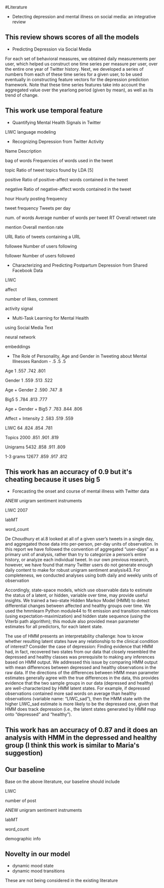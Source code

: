 #Literature

* Detecting depression and mental illness on social media: an integrative review

This review shows scores of all the models 
---

* Predicting Depression via Social Media 

For each set of behavioral measures, we obtained daily measurements per user, which helped us construct one time series per measure per user, over the entire one year of Twitter history. Next, we developed a series of numbers from each of these time series for a given user, to be used eventually in constructing feature vectors for the depression prediction framework. Note that these time series features take into account the aggregated value over the yearlong period (given by mean), as well as its trend of change. 

This work use temporal feature 
---

* Quantifying Mental Health Signals in Twitter

LIWC
language modeling

* Recognizing Depression from Twitter Activity

Name Description

bag of words Frequencies of words used in the tweet

topic Ratio of tweet topics found by LDA [5]

positive Ratio of positive-affect words contained in the tweet

negative Ratio of negative-affect words contained in the tweet

hour Hourly posting frequency

tweet frequency Tweets per day

num. of words Average number of words per tweet
RT Overall retweet rate

mention Overall mention rate

URL Ratio of tweets containing a URL

followee Number of users following

follower Number of users followed

* Characterizing and Predicting Postpartum Depression
from Shared Facebook Data

LIWC 

affect

number of likes, comment

activity signal 

* Multi-Task Learning for Mental Health

using Social Media Text 

neural network 

embeddings 

* The Role of Personality, Age and Gender in Tweeting about Mental Illnesses
Random - .5 .5 .5

Age 1 .557 .742 .801

Gender 1 .559 .513 .522

Age + Gender 2 .590 .747 .8

Big5 5 .784 .813 .777

Age + Gender + Big5 7 .783 .844 .806

Affect + Intensity 2 .583 .519 .559

LIWC 64 .824 .854 .781

Topics 2000 .851 .901 .819

Unigrams 5432 .858 .911 .809

1-3 grams 12677 .859 .917 .812



This work has an accuracy of 0.9 but it's cheating because it uses big 5
--- 

* Forecasting the onset and course of mental illness with Twitter data

ANEW unigram sentiment instruments

LIWC 2007

labMT

word_count 

De Choudhury et al.8 looked at all of a given user’s tweets in a single day, and aggregated those data into per-person, per-day units of observation. In this report we have followed the convention of aggregated “user-days” as a primary unit of analysis, rather than try to categorize a person’s entire history, or analyze each individual tweet. In our own previous research, however, we have found that many Twitter users do not generate enough daily content to make for robust unigram sentiment analysis43. For completeness, we conducted analyses using both daily and weekly units of observation

Accordingly, state-space models, which use observable data to estimate the status of a latent, or hidden, variable over time, may provide useful insights. We trained a two-state Hidden Markov Model (HMM) to detect differential changes between affected and healthy groups over time. We used the hmmlearn Python module44 to fit emission and transition matrices (using expectation-maximization) and hidden state sequence (using the Viterbi path algorithm); this module also provided mean parameter estimates for all predictors, for each latent state.

The use of HMM presents an interpretability challenge: how to know whether resulting latent states have any relationship to the clinical condition of interest? Consider the case of depression: Finding evidence that HMM had, in fact, recovered two states from our data that closely resembled the depressed and healthy classes was prerequisite to making any inferences based on HMM output. We addressed this issue by comparing HMM output with mean differences between depressed and healthy observations in the raw data. If the directions of the differences between HMM mean parameter estimates generally agree with the true differences in the data, this provides evidence that the two sample groups in our data (depressed and healthy) are well-characterized by HMM latent states. For example, if depressed observations contained more sad words on average than healthy observations (variable name: “LIWC_sad”), then the HMM state with the higher LIWC_sad estimate is more likely to be the depressed one, given that HMM does track depression (i.e., the latent states generated by HMM map onto “depressed” and “healthy”).

This work has an accuracy of 0.87 and it does an analysis with HMM in the depressed and healthy group (I think this work is similar to Maria's suggestion)
--- 

## Our baseline
Base on the above literature, our baseline should include

LIWC

number of post

ANEW unigram sentiment instruments

labMT

word_count

demographic info

## Novelty in our model

* dynamic mood state
* dynamic mood transitions

These are not being considered in the existing literature